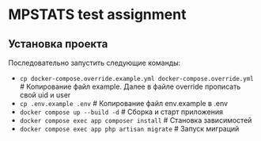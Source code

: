 # MPSTATS test assignment

## Установка проекта
Последовательно запустить следующие команды:
- `cp docker-compose.override.example.yml docker-compose.override.yml` # Копирование файл example. Далее в файле override прописать свой uid и user
- `cp .env.example .env` # Копирование файл env.example в .env
- `docker compose up --build -d` # Сборка и старт приложения
- `docker compose exec app composer install` # Становка зависимостей
- `docker compose exec app php artisan migrate` # Запуск миграций